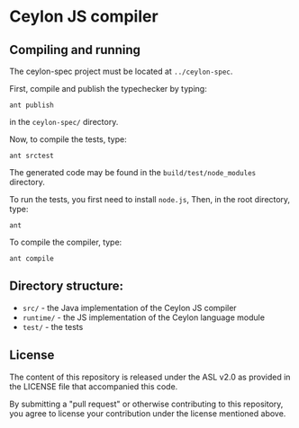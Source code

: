Ceylon JS compiler
==================

Compiling and running
---------------------

The ceylon-spec project must be located at `../ceylon-spec`.

First, compile and publish the typechecker by typing:

    ant publish

in the `ceylon-spec/` directory. 

Now, to compile the tests, type:

    ant srctest

The generated code may be found in the `build/test/node_modules`
directory.

To run the tests, you first need to install `node.js`, Then, 
in the root directory, type:

    ant

To compile the compiler, type:

    ant compile

Directory structure:
--------------------

* `src/`     - the Java implementation of the Ceylon JS compiler
* `runtime/` - the JS implementation of the Ceylon language module
* `test/`    - the tests

License
-------

The content of this repository is released under the ASL v2.0
as provided in the LICENSE file that accompanied this code.

By submitting a "pull request" or otherwise contributing to this 
repository, you agree to license your contribution under the 
license mentioned above.
